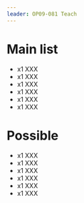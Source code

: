 ```yaml
---
leader: OP09-081 Teach
---
```


# Main list

- x1 XXX
- x1 XXX
- x1 XXX
- x1 XXX
- x1 XXX
- x1 XXX

# Possible

- x1 XXX
- x1 XXX
- x1 XXX
- x1 XXX
- x1 XXX
- x1 XXX
